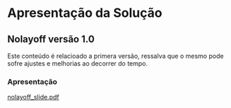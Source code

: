 # Apresentação da Solução

## Nolayoff  versão 1.0

Este conteúdo é relacioado a primera versão, ressalva que o mesmo pode sofre ajustes e melhorias ao decorrer do tempo.

### Apresentação

[nolayoff_slide.pdf](_pdf/Nolayoff.pdf)
